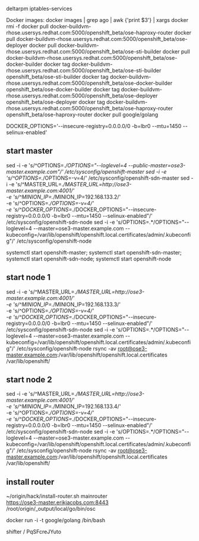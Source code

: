 deltarpm iptables-services

Docker images:
docker images | grep ago | awk {'print $3'} | xargs docker rmi -f
docker pull docker-buildvm-rhose.usersys.redhat.com:5000/openshift_beta/ose-haproxy-router
docker pull docker-buildvm-rhose.usersys.redhat.com:5000/openshift_beta/ose-deployer
docker pull docker-buildvm-rhose.usersys.redhat.com:5000/openshift_beta/ose-sti-builder
docker pull docker-buildvm-rhose.usersys.redhat.com:5000/openshift_beta/ose-docker-builder
docker tag docker-buildvm-rhose.usersys.redhat.com:5000/openshift_beta/ose-sti-builder openshift_beta/ose-sti-builder
docker tag docker-buildvm-rhose.usersys.redhat.com:5000/openshift_beta/ose-docker-builder openshift_beta/ose-docker-builder
docker tag docker-buildvm-rhose.usersys.redhat.com:5000/openshift_beta/ose-deployer openshift_beta/ose-deployer
docker tag docker-buildvm-rhose.usersys.redhat.com:5000/openshift_beta/ose-haproxy-router openshift_beta/ose-haproxy-router
docker pull google/golang

DOCKER_OPTIONS='--insecure-registry=0.0.0.0/0 -b=lbr0 --mtu=1450 --selinux-enabled'

## start master
sed -i -e 's/^OPTIONS=.*/OPTIONS="--loglevel=4 --public-master=ose3-master.example.com"/' /etc/sysconfig/openshift-master
sed -i -e 's/^OPTIONS=.*/OPTIONS=-v=4/' /etc/sysconfig/openshift-sdn-master
sed -i -e 's/^MASTER_URL=.*/MASTER_URL=http:\/\/ose3-master.example.com:4001/' \
-e 's/^MINION_IP=.*/MINION_IP=192.168.133.2/' \
-e 's/^OPTIONS=.*/OPTIONS=-v=4/' \
-e 's/^DOCKER_OPTIONS=.*/DOCKER_OPTIONS="--insecure-registry=0.0.0.0\/0 -b=lbr0 --mtu=1450 --selinux-enabled"/' \
/etc/sysconfig/openshift-sdn-node
sed -i -e 's/OPTIONS=.*/OPTIONS="--loglevel=4 --master=ose3-master.example.com --kubeconfig=\/var\/lib\/openshift\/openshift.local.certificates\/admin\/.kubeconfig"/' /etc/sysconfig/openshift-node

systemctl start openshift-master; systemctl start openshift-sdn-master; systemctl start openshift-sdn-node; systemctl start openshift-node

## start node 1
sed -i -e 's/^MASTER_URL=.*/MASTER_URL=http:\/\/ose3-master.example.com:4001/' \
-e 's/^MINION_IP=.*/MINION_IP=192.168.133.3/' \
-e 's/^OPTIONS=.*/OPTIONS=-v=4/' \
-e 's/^DOCKER_OPTIONS=.*/DOCKER_OPTIONS="--insecure-registry=0.0.0.0\/0 -b=lbr0 --mtu=1450 --selinux-enabled"/' \
/etc/sysconfig/openshift-sdn-node
sed -i -e 's/OPTIONS=.*/OPTIONS="--loglevel=4 --master=ose3-master.example.com --kubeconfig=\/var\/lib\/openshift\/openshift.local.certificates\/admin\/.kubeconfig"/' /etc/sysconfig/openshift-node
rsync -av root@ose3-master.example.com:/var/lib/openshift/openshift.local.certificates /var/lib/openshift/

## start node 2
sed -i -e 's/^MASTER_URL=.*/MASTER_URL=http:\/\/ose3-master.example.com:4001/' \
-e 's/^MINION_IP=.*/MINION_IP=192.168.133.4/' \
-e 's/^OPTIONS=.*/OPTIONS=-v=4/' \
-e 's/^DOCKER_OPTIONS=.*/DOCKER_OPTIONS="--insecure-registry=0.0.0.0\/0 -b=lbr0 --mtu=1450 --selinux-enabled"/' \
/etc/sysconfig/openshift-sdn-node
sed -i -e 's/OPTIONS=.*/OPTIONS="--loglevel=4 --master=ose3-master.example.com --kubeconfig=\/var\/lib\/openshift\/openshift.local.certificates\/admin\/.kubeconfig"/' /etc/sysconfig/openshift-node
rsync -av root@ose3-master.example.com:/var/lib/openshift/openshift.local.certificates /var/lib/openshift/

## install router
~/origin/hack/install-router.sh mainrouter \
https://ose3-master.erikjacobs.com:8443 \
/root/origin/_output/local/go/bin/osc

docker run -i -t google/golang /bin/bash

shifter / PqSFcreJYuto
